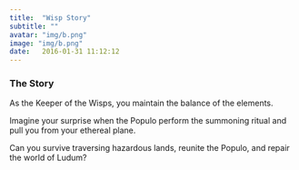 ```yaml
---
title:  "Wisp Story"
subtitle: ""
avatar: "img/b.png"
image: "img/b.png"
date:   2016-01-31 11:12:12
---
```


### The Story

As the Keeper of the Wisps, you maintain the balance of the elements.  

Imagine your surprise when the Populo perform the summoning ritual and pull you from your ethereal plane.  

Can you survive traversing hazardous lands, reunite the Populo, and repair the world of Ludum?  